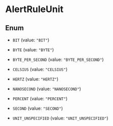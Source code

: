 

# AlertRuleUnit

## Enum


* `BIT` (value: `"BIT"`)

* `BYTE` (value: `"BYTE"`)

* `BYTE_PER_SECOND` (value: `"BYTE_PER_SECOND"`)

* `CELSIUS` (value: `"CELSIUS"`)

* `HERTZ` (value: `"HERTZ"`)

* `NANOSECOND` (value: `"NANOSECOND"`)

* `PERCENT` (value: `"PERCENT"`)

* `SECOND` (value: `"SECOND"`)

* `UNIT_UNSPECIFIED` (value: `"UNIT_UNSPECIFIED"`)



